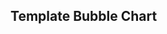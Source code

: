 ## Template Bubble Chart

<script src="plotly-latest.min.js"></script>

<div id="myDiv"><!-- Plotly chart will be drawn inside this DIV --></div>

  <script>
var trace = [{
  x: [1, 2, 3],
  y: [1, 2, 3],
  marker: {
  	color: [’red’,’blue’],
	size: [20, 50, 80]}, mode : ’markers’};
}];

Plotly.newPlot('myDiv', [trace]);
  </script>

